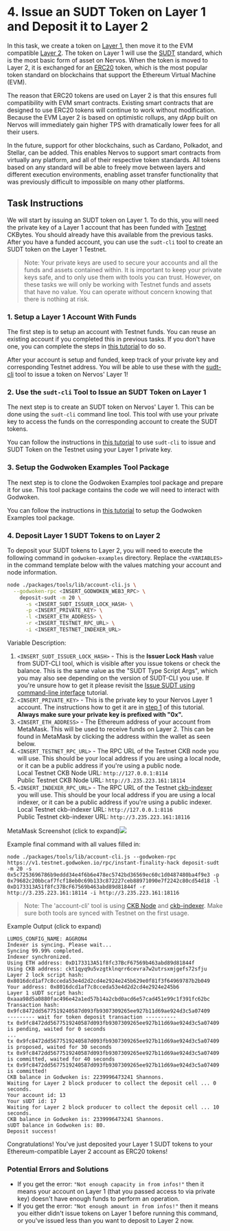 # 4. Issue an SUDT Token on Layer 1 and Deposit it to Layer 2

In this task, we create a token on [Layer 1](../concept-explainers/structure.md#layer-1--layer-2), then move it to the EVM compatible [Layer 2](../concept-explainers/structure.md#layer-1--layer-2). The token on Layer 1 will use the [SUDT](../concept-explainers/standards.md#sudt) standard, which is the most basic form of asset on Nervos. When the token is moved to Layer 2, it is exchanged for an [ERC20](../concept-explainers/standards.md#erc20) token, which is the most popular token standard on blockchains that support the Ethereum Virtual Machine (EVM).

The reason that ERC20 tokens are used on Layer 2 is that this ensures full compatibility with EVM smart contracts. Existing smart contracts that are designed to use ERC20 tokens will continue to work without modification. Because the EVM Layer 2 is based on optimistic rollups, any dApp built on Nervos will immediately gain higher TPS with dramatically lower fees for all their users.

In the future, support for other blockchains, such as Cardano, Polkadot, and Stellar, can be added. This enables Nervos to support smart contracts from virtually any platform, and all of their respective token standards. All tokens based on any standard will be able to freely move between layers and different execution environments, enabling asset transfer functionality that was previously difficult to impossible on many other platforms.

## Task Instructions

We will start by issuing an SUDT token on Layer 1. To do this, you will need the private key of a Layer 1 account that has been funded with [Testnet](../concept-explainers/structure.md#mainnet--testnet--devnet) CKBytes. You should already have this available from the previous tasks. After you have a funded account, you can use the `sudt-cli` tool to create an SUDT token on the Layer 1 Testnet.

> Note: Your private keys are used to secure your accounts and all the funds and assets contained within. It is important to keep your private keys safe, and to only use them with tools you can trust. However, on these tasks we will only be working with Testnet funds and assets that have no value. You can operate without concern knowing that there is nothing at risk.

### 1. Setup a Layer 1 Account With Funds

The first step is to setup an account with Testnet funds. You can reuse an existing account if you completed this in previous tasks. If you don't have one, you can complete the steps in [this tutorial](../component-tutorials/1.setup.account.in.ckb.cli.md) to do so.

After your account is setup and funded, keep track of your private key and corresponding Testnet address. You will be able to use these with the [sudt-cli](../concept-explainers/tooling.md#sudt-cli) tool to issue a token on Nervos' Layer 1!

### 2. Use the `sudt-cli` Tool to Issue an SUDT Token on Layer 1

The next step is to create an SUDT token on Nervos' Layer 1. This can be done using the `sudt-cli` command line tool. This tool with use your private key to access the funds on the corresponding account to create the SUDT tokens.

You can follow the instructions in [this tutorial](../component-tutorials/2.issue.sudt.cli.md) to use `sudt-cli` to issue and SUDT Token on the Testnet using your Layer 1 private key.

### 3. Setup the Godwoken Examples Tool Package

The next step is to clone the Godwoken Examples tool package and prepare it for use. This tool package contains the code we will need to interact with Godwoken.

You can follow the instructions in [this tutorial](../component-tutorials/3.setup.and.use.account.cli.md) to setup the Godwoken Examples tool package.

### 4. Deposit Layer 1 SUDT Tokens to on Layer 2

To deposit your SUDT tokens to Layer 2, you will need to execute the following command in `godwoken-examples` directory. Replace the `<VARIABLES>` in the command template below with the values matching your account and node information.

```bash
node ./packages/tools/lib/account-cli.js \
  --godwoken-rpc <INSERT_GODWOKEN_WEB3_RPC> \
    deposit-sudt -m 20 \
      -s <INSERT_SUDT_ISSUER_LOCK_HASH> \
      -p <INSERT_PRIVATE_KEY> \
      -l <INSERT_ETH_ADDRESS> \
      -r <INSERT_TESTNET_RPC_URL> \
      -i <INSERT_TESTNET_INDEXER_URL>
```

Variable Description:

1. `<INSERT_SUDT_ISSUER_LOCK_HASH>` - This is the **Issuer Lock Hash** value from SUDT-CLI tool, which is visible after you issue tokens or check the balance. This is the same value as the "SUDT Type Script Args", which you may also see depending on the version of SUDT-CLI you use. If you're unsure how to get it please revisit the [Issue SUDT using command-line interface](../component-tutorials/2.issue.sudt.cli.md) tutorial.
2. `<INSERT_PRIVATE_KEY>` - This is the private key to your Nervos Layer 1 account. The instructions how to get it are in [step 1](4.issue.sudt.deposit.md#1-setup-a-layer-1-account-with-funds) of this tutorial. **Always make sure your private key is prefixed with "0x".**
3. `<INSERT_ETH_ADDRESS>` - The Ethereum address of your account from MetaMask. This will be used to receive funds on Layer 2. This can be found in MetaMask by clicking the address within the wallet as seen below.
4. `<INSERT_TESTNET_RPC_URL>` - The RPC URL of the Testnet CKB node you will use. This should be your local address if you are using a local node, or it can be a public address if you're using a public node.\
   Local Testnet CKB Node URL: `http://127.0.0.1:8114`\
   Public Testnet CKB Node URL: `http://3.235.223.161:18114`
5. `<INSERT_INDEXER_RPC_URL>` - The RPC URL of the Testnet [ckb-indexer](https://github.com/nervosnetwork/ckb-indexer) you will use. This should be your local address if you are using a local indexer, or it can be a public address if you're using a public indexer.\
   Local Testnet ckb-indexer URL: `http://127.0.0.1:8116`\
   Public Testnet ckb-indexer URL: `http://3.235.223.161:18116`

MetaMask Screenshot (click to expand)![](https://raw.githubusercontent.com/nervosnetwork/layer2-evm-documentation/master/images/metamask-address.png)

Example final command with all values filled in:

```
node ./packages/tools/lib/account-cli.js --godwoken-rpc https://v1.testnet.godwoken.io/rpc/instant-finality-hack deposit-sudt -m 20 -s 0x5c7253696786b9eddd34e4f6b6e478ec5742bd36569ec60c1d0487480ba4f9e3 -p 0x79682c20bbcaf7fcf18eb0c69b133c872227ceb88971090e7f2242c80cd54d18 -l 0xD173313A51f8fc37BcF67569b463abd89d81844f -r http://3.235.223.161:18114 -i http://3.235.223.161:18116
```

> Note: The 'account-cli' tool is using [CKB Node](https://github.com/nervosnetwork/ckb) and [ckb-indexer](https://github.com/nervosnetwork/ckb-indexer). Make sure both tools are synced with Testnet on the first usage.

Example Output (click to expand)

```
LUMOS_CONFIG_NAME: AGGRON4
Indexer is syncing. Please wait...
Syncing 99.99% completed.
Indexer synchronized.
Using ETH address: 0xD173313A51f8fc37BcF67569b463abd89d81844f
Using CKB address: ckt1qyq9u5vzgtklnqrr6cevra7w2utrsxmjgefs72sfju
Layer 2 lock script hash: 0x8016dcd1af7c8cceda53e4d2d2cd4e2924e245b629e0f81f3f64969787b2b049
Your address: 0x8016dcd1af7c8cceda53e4d2d2cd4e2924e245b6
Layer 1 sUDT script hash: 0xaaa98d5a0880fac496e42a1ed57b14a2cbd0acd6e57cad451e99c1f391fc62bc
Transaction hash: 0x9fc8472dd5677519240587d093fb9307309265ee927b11d69ae924d3c5a07409
--------- wait for token deposit transaction ----------
tx 0x9fc8472dd5677519240587d093fb9307309265ee927b11d69ae924d3c5a07409 is pending, waited for 0 seconds
...
tx 0x9fc8472dd5677519240587d093fb9307309265ee927b11d69ae924d3c5a07409 is proposed, waited for 30 seconds
tx 0x9fc8472dd5677519240587d093fb9307309265ee927b11d69ae924d3c5a07409 is committed, waited for 40 seconds
tx 0x9fc8472dd5677519240587d093fb9307309265ee927b11d69ae924d3c5a07409 is committed!
CKB balance in Godwoken is: 2239996473241 Shannons.
Waiting for Layer 2 block producer to collect the deposit cell ... 0 seconds.
Your account id: 13
Your sUDT id: 17
Waiting for Layer 2 block producer to collect the deposit cell ... 10 seconds.
CKB balance in Godwoken is: 2339996473241 Shannons.
sUDT balance in Godwoken is: 80.
Deposit success!
```

Congratulations! You've just deposited your Layer 1 SUDT tokens to your Ethereum-compatible Layer 2 account as ERC20 tokens!

### Potential Errors and Solutions

* If you get the error: `"Not enough capacity in from infos!"` then it means your account on Layer 1 (that you passed access to via private key) doesn't have enough funds to perform an operation.
* If you get the error: `"Not enough amount in from infos!"` then it means you either didn't issue tokens on Layer 1 before running this command, or you've issued less than you want to deposit to Layer 2 now.
